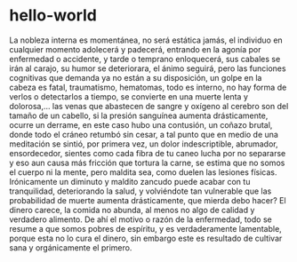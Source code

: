 # hello-world
La nobleza interna es momentánea, no será estática jamás, el individuo en cualquier momento adolecerá y padecerá, entrando en la agonía por enfermedad o accidente, y tarde o temprano enloquecerá, sus cabales se irán al carajo, su humor se deteriorara, el ánimo seguirá, pero las funciones cognitivas que demanda ya no están a su disposición, un golpe en la cabeza es fatal, traumatismo, hematomas, todo es interno, no hay forma de verlos o detectarlos a tiempo, se convierte en una muerte lenta y dolorosa,… las venas que abastecen de sangre y oxígeno al cerebro son del tamaño de un cabello, si la presión sanguínea aumenta drásticamente, ocurre un derrame, en este caso hubo una contusión, un coñazo brutal, donde todo el cráneo retumbó sin cesar, a tal punto que en medio de una meditación se sintió, por primera vez, un dolor indescriptible, abrumador, ensordecedor, sientes como cada fibra de tu caneo lucha por no separarse y eso aun causa más fricción que tortura la carne, se estima que no somos el cuerpo ni la mente, pero maldita sea, como duelen las lesiones físicas. Irónicamente un diminuto y maldito zancudo puede acabar con tu tranquilidad, deteriorando la salud, y volviéndote tan vulnerable que las probabilidad de muerte aumenta drásticamente, que mierda debo hacer? El dinero carece, la comida no abunda, al menos no algo de calidad y verdadero alimento. De ahí el motivo o razón de la enfermedad, todo se resume a que somos pobres de espíritu, y es verdaderamente lamentable, porque esta no lo cura el dinero, sin embargo este es resultado de cultivar sana y orgánicamente el primero. 
